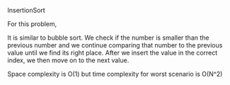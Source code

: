 InsertionSort

For this problem,

It is similar to bubble sort.
We check if the number is smaller than the previous number and we continue comparing that number to the previous value until we find its right place. 
After we insert the value in the correct index, we then move on to the next value.

Space complexity is O(1) 
but time complexity for worst scenario is O(N^2)